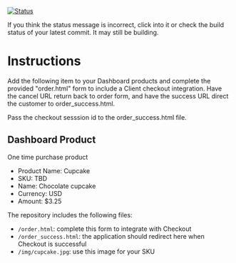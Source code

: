 [![Status](https://img.shields.io/badge/status-SUBMITTABLE%20COMMIT:%20f663a1b0d0b06f6aaf31f076feba77688ca91845-brightgreen.svg)](https://github.com/andremcb/bakery_scaffold_AApE3fQi8zR0pcdo/commit/f663a1b0d0b06f6aaf31f076feba77688ca91845)











































































































































If you think the status message is incorrect, click into it or check the build status of your latest commit. It may still be building.

# Instructions 

Add the following item to your Dashboard products and complete the provided "order.html" form to include a Client checkout integration. Have the cancel URL return back to order form, and have the success URL direct the customer to order_success.html. 

Pass the checkout sesssion id to the order_success.html file.

## Dashboard Product
One time purchase product
* Product Name: Cupcake
* SKU: TBD
* Name: Chocolate cupcake
* Currency: USD
* Amount: $3.25

The repository includes the following files:
* `/order.html`: complete this form to integrate with Checkout
* `/order_success.html`: the application should redirect here when Checkout is successful
* `/img/cupcake.jpg`: use this image for your SKU
